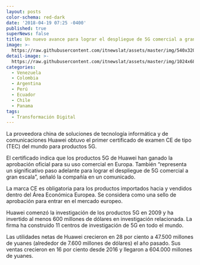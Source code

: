 ```yaml
---
layout: posts
color-schema: red-dark
date: '2018-04-19 07:25 -0400'
published: true
superNews: false
title: Un nuevo avance para lograr el despliegue de 5G comercial a gran escala
image: >-
  https://raw.githubusercontent.com/itnewslat/assets/master/img/540x320/Huawei-5G-p.jpg
detail-image: >-
  https://raw.githubusercontent.com/itnewslat/assets/master/img/1024x680/Huawei-5G-g.jpg
categories:
  - Venezuela
  - Colombia
  - Argentina
  - Perú
  - Ecuador
  - Chile
  - Panama
tags:
  - Transformación Digital
---
```

La proveedora china de soluciones de tecnología informática y de comunicaciones Huawei obtuvo el primer certificado de examen CE de tipo (TEC) del mundo para productos 5G.

El certificado indica que los productos 5G de Huawei han ganado la aprobación oficial para su uso comercial en Europa. También “representa un significativo paso adelante para lograr el despliegue de 5G comercial a gran escala”, señaló la compañía en un comunicado.

La marca CE es obligatoria para los productos importados hacia y vendidos dentro del Área Económica Europea. Se considera como una sello de aprobación para entrar en el mercado europeo.

Huawei comenzó la investigación de los productos 5G en 2009 y ha invertido al menos 600 millones de dólares en investigación relacionada. La firma ha construido 11 centros de investigación de 5G en todo el mundo.

Las utilidades netas de Huawei crecieron en 28 por ciento a 47.500 millones de yuanes (alrededor de 7.600 millones de dólares) el año pasado. Sus ventas crecieron en 16 por ciento desde 2016 y llegaron a 604.000 millones de yuanes.
